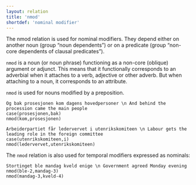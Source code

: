 ```yaml
---
layout: relation
title: 'nmod'
shortdef: 'nominal modifier'
---
```


The nmod relation is used for nominal modifiers. They depend either on another noun (group “noun dependents”) or on a predicate (group “non-core dependents of clausal predicates”).

`nmod` is a noun (or noun phrase) functioning as a non-core (oblique) argument or adjunct. This means that it functionally corresponds to an adverbial when it attaches to a verb, adjective or other adverb. But when attaching to a noun, it corresponds to an attribute.

`nmod` is used for nouns modified by a preposition.

~~~ sdparse
Og bak prosesjonen kom dagens hovedpersoner \n And behind the procession came the main people
case(prosesjonen,bak)
nmod(kom,prosesjonen)
~~~

~~~ sdparse
Arbeiderpartiet får ledervervet i utenrikskomiteen \n Labour gets the leading role in the foreign committee
case(utenrikskomiteen,i)
nmod(ledervervet,utenrikskomiteen)
~~~

The `nmod` relation is also used for temporal modifiers expressed as nominals:

~~~ sdparse
Stortinget ble mandag kveld enige \n Government agreed Monday evening
nmod(ble-2,mandag-3)
nmod(mandag-3,kveld-4)
~~~
